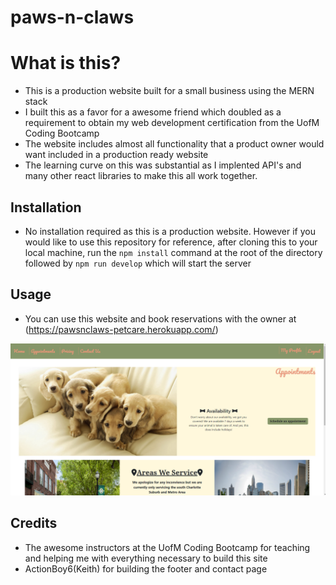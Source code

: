 # paws-n-claws

# What is this?
- This is a production website built for a small business using the MERN stack
- I built this as a favor for a awesome friend which doubled as a requirement to obtain my web development certification from the UofM Coding Bootcamp
- The website includes almost all functionality that a product owner would want included in a production ready website
- The learning curve on this was substantial as I implented API's and many other react libraries to make this all work together.

## Installation
- No installation required as this is a production website. However if you would like to use this repository for reference, after cloning this to your local machine, run the `npm install` command at the root of the directory followed by `npm run develop` which will start the server

## Usage
- You can use this website and book reservations with the owner at (https://pawsnclaws-petcare.herokuapp.com/)

![alt text](./images/readmeimg.png)


## Credits
- The awesome instructors at the UofM Coding Bootcamp for teaching and helping me with everything necessary to build this site
- ActionBoy6(Keith) for building the footer and contact page
